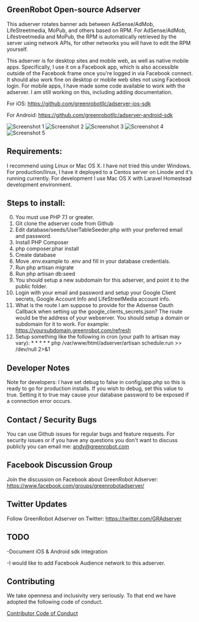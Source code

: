 ## GreenRobot Open-source Adserver
This adserver rotates banner ads between AdSense/AdMob, LifeStreetmedia, MoPub, and others based on RPM. For AdSense/AdMob, Lifestreetmedia and MoPub, the RPM is automatically retrieved by the server using network APIs, for other networks you will have to edit the RPM yourself.

This adserver is for desktop sites and mobile web, as well as native mobile apps.  Specifically, I use it on a Facebook app, which is also accessible outside of the Facebook frame once you're logged in via Facebook connect.  It should also work fine on desktop or mobile web sites not using Facebook login.  For mobile apps, I have made some code available to work with the adserver. I am still working on this, including adding documentation.

For iOS: https://github.com/greenrobotllc/adserver-ios-sdk

For Android: https://github.com/greenrobotllc/adserver-android-sdk

![Screenshot 1](https://github.com/greenrobotllc/adserver/blob/master/sampleimages/image1.png)
![Screenshot 2](https://github.com/greenrobotllc/adserver/blob/master/sampleimages/image2.png)
![Screenshot 3](https://github.com/greenrobotllc/adserver/blob/master/sampleimages/image3.png)
![Screenshot 4](https://github.com/greenrobotllc/adserver/blob/master/sampleimages/image4.png)
![Screenshot 5](https://github.com/greenrobotllc/adserver/blob/master/sampleimages/image5.png)


## Requirements:
I recommend using Linux or Mac OS X. I have not tried this under Windows. For production/linux, I have it deployed to a Centos server on Linode and it's running currently. For development I use Mac OS X with Laravel Homestead development environment.

## Steps to install:
0. You must use PHP 7.1 or greater.
1. Git clone the adserver code from Github
2. Edit database/seeds/UserTableSeeder.php with your preferred email and password.
3. Install PHP Composer
4. php composer.phar install
5. Create database
6. Move .env.example to .env and fill in your database credentials.
7. Run php artisan migrate
8. Run php artisan db:seed
9. You should setup a new subdomain for this adserver, and point it to the public folder.
10. Login with your email and password and setup your Google Client secrets, Google Account Info and LifeStreetMedia account info.
11. What is the route I am suppose to provide for the Adsense Oauth Callback when setting up the google_clients_secrets.json? The route would be the address of your webserver. You should setup a domain or subdomain for it to work. For example: https://yoursubdomain.greenrobot.com/refresh
12. Setup something like the following in cron (your path to artisan may vary): * * * * * php /var/www/html/adserver/artisan schedule:run >> /dev/null 2>&1


## Developer Notes
Note for developers: I have set debug to false in config/app.php so this is ready to go for production installs. If you wish to debug, set this value to true. Setting it to true may cause your database password to be exposed if a connection error occurs.

## Contact / Security Bugs
You can use Github issues for regular bugs and feature requests. For security issues or if you have any questions you don't want to discuss publicly you can email me: andy@greenrobot.com

## Facebook Discussion Group
Join the discussion on Facebook about GreenRobot Adserver: https://www.facebook.com/groups/greenrobotadserver/

## Twitter Updates
Follow GreenRobot Adserver on Twitter: https://twitter.com/GRAdserver


## TODO
-Document iOS & Android sdk integration

-I would like to add Facebook Audience network to this adserver.

## Contributing

We take openness and inclusivity very seriously. To that end we have adopted the following code of conduct.

[Contributor Code of Conduct](CONTRIBUTING.md)
